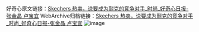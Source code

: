 好奇心原文链接：[Skechers 热卖，说要成为耐克的竞争对手_时尚_好奇心日报-张金晶 卢宝宜](https://www.qdaily.com/articles/9235.html)
WebArchive归档链接：[Skechers 热卖，说要成为耐克的竞争对手_时尚_好奇心日报-张金晶 卢宝宜](http://web.archive.org/web/20190623153930/https://www.qdaily.com/articles/9235.html)
![image](http://ww3.sinaimg.cn/large/007d5XDpgy1g3vey90cggj30u024q1kx)